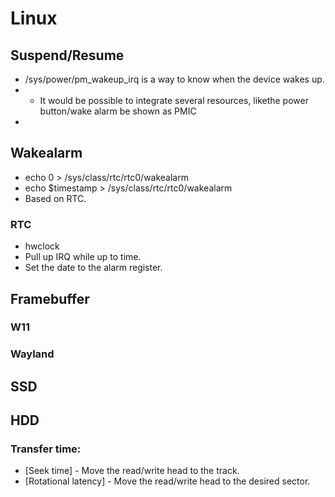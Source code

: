# Linux
## Suspend/Resume
 - /sys/power/pm_wakeup_irq is a way to know when the device wakes up.
 - - It would be possible to integrate several resources, likethe  power button/wake alarm be shown as PMIC
 - 
## Wakealarm
 - echo 0 > /sys/class/rtc/rtc0/wakealarm
 - echo $timestamp > /sys/class/rtc/rtc0/wakealarm
 - Based on RTC.
### RTC
 - hwclock
 - Pull up IRQ while up to time.
 - Set the date to the alarm register.
## Framebuffer
### W11
### Wayland

## SSD
## HDD
### Transfer time:
 - [Seek time] - Move the read/write head to the track.
 - [Rotational latency] - Move the read/write head to the desired sector.
